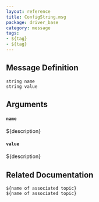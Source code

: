 ```yaml
---
layout: reference
title: ConfigString.msg
package: driver_base
category: message
tags: 
- ${tag}
- ${tag}
---
```


## Message Definition
```
string name
string value
```

## Arguments
#### `name`
${description}

#### `value`
${description}

## Related Documentation
``${name of associated topic}``  
``${name of associated topic}``  
